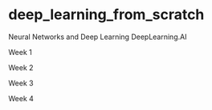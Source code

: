 # deep_learning_from_scratch

Neural Networks and Deep Learning
DeepLearning.AI

Week 1

Week 2

Week 3

Week 4
